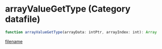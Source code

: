 # arrayValueGetType (Category datafile)

```js
function arrayValueGetType(arrayData: intPtr, arrayIndex: int): Array
```

[filename](arrayValueGetType_m.md ':include')